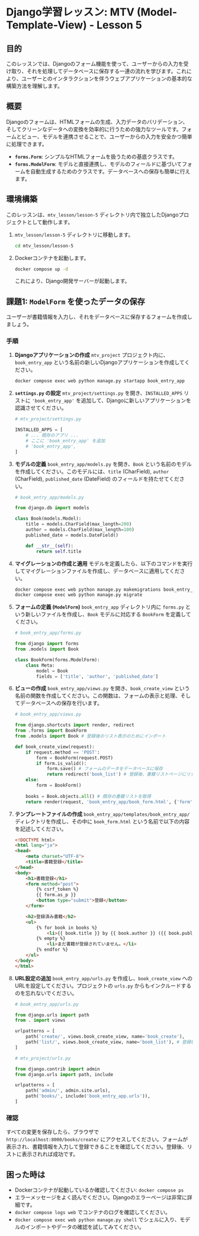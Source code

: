 # Django学習レッスン: MTV (Model-Template-View) - Lesson 5

## 目的

このレッスンでは、Djangoのフォーム機能を使って、ユーザーからの入力を受け取り、それを処理してデータベースに保存する一連の流れを学びます。これにより、ユーザーとのインタラクションを伴うウェブアプリケーションの基本的な構築方法を理解します。

## 概要

Djangoのフォームは、HTMLフォームの生成、入力データのバリデーション、そしてクリーンなデータへの変換を効率的に行うための強力なツールです。フォームとビュー、モデルを連携させることで、ユーザーからの入力を安全かつ簡単に処理できます。

*   **`forms.Form`**: シンプルなHTMLフォームを扱うための基底クラスです。
*   **`forms.ModelForm`**: モデルと直接連携し、モデルのフィールドに基づいてフォームを自動生成するためのクラスです。データベースへの保存も簡単に行えます。

## 環境構築

このレッスンは、`mtv_lesson/lesson-5` ディレクトリ内で独立したDjangoプロジェクトとして動作します。

1.  `mtv_lesson/lesson-5` ディレクトリに移動します。
    ```bash
    cd mtv_lesson/lesson-5
    ```
2.  Dockerコンテナを起動します。
    ```bash
    docker compose up -d
    ```
    これにより、Django開発サーバーが起動します。

## 課題1: `ModelForm` を使ったデータの保存

ユーザーが書籍情報を入力し、それをデータベースに保存するフォームを作成しましょう。

### 手順

1.  **Djangoアプリケーションの作成**
    `mtv_project` プロジェクト内に、`book_entry_app` という名前の新しいDjangoアプリケーションを作成してください。
    ```bash
    docker compose exec web python manage.py startapp book_entry_app
    ```

2.  **`settings.py` の設定**
    `mtv_project/settings.py` を開き、`INSTALLED_APPS` リストに `'book_entry_app'` を追加して、Djangoに新しいアプリケーションを認識させてください。

    ```python
    # mtv_project/settings.py

    INSTALLED_APPS = [
        # ... 既存のアプリ ...
        # ここに 'book_entry_app' を追加
        # 'book_entry_app',
    ]
    ```

3.  **モデルの定義**
    `book_entry_app/models.py` を開き、`Book` という名前のモデルを作成してください。このモデルには、`title` (CharField), `author` (CharField), `published_date` (DateField) のフィールドを持たせてください。

    ```python
    # book_entry_app/models.py

    from django.db import models

    class Book(models.Model):
        title = models.CharField(max_length=200)
        author = models.CharField(max_length=100)
        published_date = models.DateField()

        def __str__(self):
            return self.title
    ```

4.  **マイグレーションの作成と適用**
    モデルを定義したら、以下のコマンドを実行してマイグレーションファイルを作成し、データベースに適用してください。

    ```bash
    docker compose exec web python manage.py makemigrations book_entry_app
    docker compose exec web python manage.py migrate
    ```

5.  **フォームの定義 (`ModelForm`)**
    `book_entry_app` ディレクトリ内に `forms.py` という新しいファイルを作成し、`Book` モデルに対応する `BookForm` を定義してください。

    ```python
    # book_entry_app/forms.py

    from django import forms
    from .models import Book

    class BookForm(forms.ModelForm):
        class Meta:
            model = Book
            fields = ['title', 'author', 'published_date']
    ```

6.  **ビューの作成**
    `book_entry_app/views.py` を開き、`book_create_view` という名前の関数を作成してください。この関数は、フォームの表示と処理、そしてデータベースへの保存を行います。

    ```python
    # book_entry_app/views.py

    from django.shortcuts import render, redirect
    from .forms import BookForm
    from .models import Book # 登録後のリスト表示のためにインポート

    def book_create_view(request):
        if request.method == 'POST':
            form = BookForm(request.POST)
            if form.is_valid():
                form.save() # フォームのデータをデータベースに保存
                return redirect('book_list') # 登録後、書籍リストページにリダイレクト
        else:
            form = BookForm()
        
        books = Book.objects.all() # 既存の書籍リストを取得
        return render(request, 'book_entry_app/book_form.html', {'form': form, 'books': books})
    ```

7.  **テンプレートファイルの作成**
    `book_entry_app/templates/book_entry_app/` ディレクトリを作成し、その中に `book_form.html` という名前で以下の内容を記述してください。

    ```html
    <!DOCTYPE html>
    <html lang="ja">
    <head>
        <meta charset="UTF-8">
        <title>書籍登録</title>
    </head>
    <body>
        <h1>書籍登録</h1>
        <form method="post">
            {% csrf_token %}
            {{ form.as_p }}
            <button type="submit">登録</button>
        </form>

        <h2>登録済み書籍</h2>
        <ul>
            {% for book in books %}
                <li>{{ book.title }} by {{ book.author }} ({{ book.published_date }})</li>
            {% empty %}
                <li>まだ書籍が登録されていません。</li>
            {% endfor %}
        </ul>
    </body>
    </html>
    ```

8.  **URL設定の追加**
    `book_entry_app/urls.py` を作成し、`book_create_view` へのURLを設定してください。プロジェクトの `urls.py` からもインクルードするのを忘れないでください。

    ```python
    # book_entry_app/urls.py

    from django.urls import path
    from . import views

    urlpatterns = [
        path('create/', views.book_create_view, name='book_create'),
        path('list/', views.book_create_view, name='book_list'), # 登録後のリダイレクト先として同じビューを使用
    ]
    ```

    ```python
    # mtv_project/urls.py

    from django.contrib import admin
    from django.urls import path, include

    urlpatterns = [
        path('admin/', admin.site.urls),
        path('books/', include('book_entry_app.urls')),
    ]
    ```

### 確認

すべての変更を保存したら、ブラウザで `http://localhost:8000/books/create/` にアクセスしてください。フォームが表示され、書籍情報を入力して登録できることを確認してください。登録後、リストに表示されれば成功です。

## 困った時は

*   Dockerコンテナが起動しているか確認してください: `docker compose ps`
*   エラーメッセージをよく読んでください。Djangoのエラーページは非常に詳細です。
*   `docker compose logs web` でコンテナのログを確認してください。
*   `docker compose exec web python manage.py shell` でシェルに入り、モデルのインポートやデータの確認を試してみてください。
